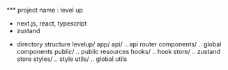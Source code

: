 *** project name : level up

- next.js, react, typescript
- zustand

* directory structure
levelup/
    app/
        api/ .. api router
        components/ .. global components
        public/ .. public resources
        hooks/ .. hook
        store/ .. zustand store
        styles/ .. style 
        utils/ .. global utils